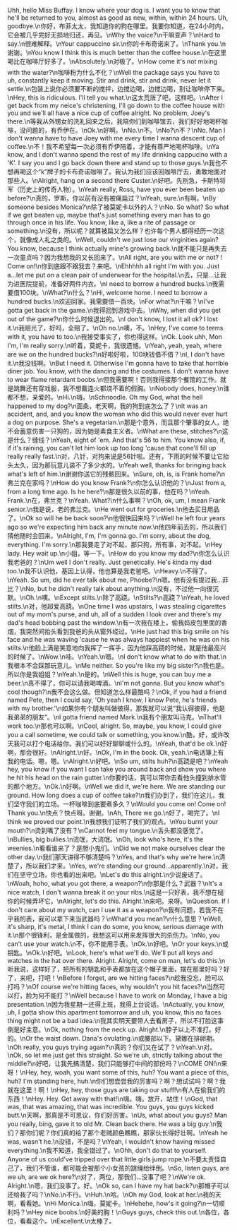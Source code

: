 Uhh, hello Miss Buffay. I know where your dog is. I want you to know that he'll be returned to you, almost as good as new, within, within 24 hours. Uh, goodbye.\n你好，布菲太太，我知道你的狗在哪里。我要你知道，在24小时内，它会被几乎完好无损地归还，再见。\nWhy the voice?\n干嘛变声？\nHard to say.\n很难解释。\nYour cappuccino sir.\n你的卡布奇诺来了。\nThank you.\n谢谢。\nYou know I think this is much better than the coffee house.\n在这里喝比在咖啡厅好多了。\nAbsolutely.\n对极了。\nHow come it's not mixing with the water?\n咖啡粉为什么不化？\nWell the package says you have to uh, constantly keep it moving. Stir and drink, stir and drink, never let it settle.\n包装上说你必须要不断的搅拌，边搅边喝，边搅边喝，别让咖啡停下来。\nHey, this is ridiculous. I'll tell you what.\n这太荒唐了吧，这样吧。\nAfter I get back from my neice's christening, I'll go down to the coffee house with you and we'll all have a nice cup of coffee alright. No problem, Joey's there.\n等我从外甥女的洗礼回来之后，我陪你们到咖啡馆去，我们好好地喝杯咖啡，没问题的，有乔伊在。\nOk.\n好啊。\nNo.\n不。\nNo?\n不？\nNo. Man I don't wanna have to have Joey with me every time I wanna descent cup of coffee.\n不！我不希望每一次必须有乔伊陪着，才能有尊严地喝杯咖啡。\nYa know, and I don't wanna spend the rest of my life drinking cappucino with a 'K'. I say you and I go back down there and stand up to those guys.\n我也不想再喝这个“k”牌子的卡布奇诺咖啡了。我认为我们应该回咖啡厅去，勇敢地面对那些人。\nAlright, hang on a second there Custer.\n好吧。先别急，卡斯特将军（历史上的传奇人物）。\nYeah really, Ross, have you ever been beaten up before?\n真的，罗斯，你以前有没有被痛扁过？\nYeah, sure.\n有啊。\nBy someone besides Monica?\n除了被莫妮卡以外的人？\nNo. So what? So what if we get beaten up, maybe that's just something every man has to go through once in his life. You know, like a, like a rite of passage or something.\n没有，所以呢？就算被扁又怎么样？也许每个男人都得经历一次这个，就像成人礼之类的。\nWell, couldn't we just lose our virginities again? You know, because I think actually mine's growing back.\n就不能只是再失去一次童贞吗？因为我想我的又长回来了。\nAll right, are you with me or not? ! Come on!\n你到底跟不跟我去？来吧。\nEhhhhh all right I'm with you. Just a...let me put on a clean pair of underwear for the hospital.\n去，只是…让我为进医院提前，准备好两件内衣。\nI need to borrow a hundred bucks.\n我需要借100块。\nWhat?\n什么？\nHi, welcome home. I need to borrow a hundred bucks.\n欢迎回家。我需要借一百块。\nFor what?\n干嘛？\nI've gotta get back in the game.\n我得回到游戏中去。\nWhy, when did you get out of the game?\n你什么时候退出的。\nI don't know, I lost it all ok? I lost it.\n我赔光了，好吗，全赔了。\nOh no.\n噢，不。\nHey, I've come to terms with it, you have to too.\n我接受事实了，你也得这样。\nOk. Look uhh, Mon I'm, I'm really sorry.\n听着，莫妮卡，我很遗憾。\nYeah, yeah, yeah, where are we on the hundred bucks?\n好啦好啦，100块钱借不借？\nI, I don't have it.\n我没钱啊。\nBut I need it. Otherwise I'm gonna have to take that horrible diner job. You know, with the dancing and the costumes. I don't wanna have to wear flame retardant boobs.\n但我需要啊！否则我得接那个餐馆的工作。就是跳舞还有穿戏服，我不想戴连火都烧不着的假胸。\nNobody does, honey.\n谁都不想，亲爱的。\nHi.\n嗨。\nSchnoodle. Oh my God, what the hell happened to my dog?\n面条，老天啊，我的狗到底怎么了？\nIt was an accident, and, and you know the woman who did this would never ever hurt a dog on purpose. She's a vegetarian.\n那是个意外，而且那个肇事的女人，绝不会蓄意伤害一只狗的，因为她是素食主义者。\nWhat are these, stitches?\n这是什么？缝线？\nYeah, eight of 'em. And that's 56 to him. You know also, if, if it's raining, you can't let him look up too long 'cause that cone'll fill up really really fast.\n对，八针，对狗来说是56针啦。还有，下雨的时候不要让它抬头太久，因为那玩意儿装不了多少水的。\nYeah well, thanks for bringing back what's left of him.\n谢谢你送它的残骸回来。\nSure, oh, is, is Frank home?\n弗兰克在家吗？\nHow do you know Frank?\n你怎么认识他的？\nJust from a, from a long time ago. Is he here?\n那是很久以前的事，他在吗？\nYeah. Frank.\n在，弗兰克？\nYeah. What?\n什么事啊？\nOh, ok, um, I mean Frank senior.\n我是说，老的弗兰克。\nHe went out for groceries.\n他去买日用品了。\nOk so will he be back soon?\n他很快回来吗？\nWell he left four years ago so we're expecting him back any minute now.\n他四年前去的，所以我们猜他随时会回来。\nAlright, I'm, I'm gonna go. I'm sorry, about the dog, everything. I'm sorry.\n那我要走了对不起，那只狗，所有事，对不起。\nHey lady. Hey wait up.\n小姐，等一下。\nHow do you know my dad?\n你怎么认识我老爸的？\nUm well I don't really. Just genetically. He's kinda my dad too.\n我不认识他，基因上认得，他也算是我老爸吧。\nHeavy.\n不得了。\nYeah. So um, did he ever talk about me, Phoebe?\n嗯。他有没有提过我…菲比？\nNo, but he didn't really talk about anything.\n没有，不过他一向很沉默。\nOh.\n噢。\nExcept stilts.\n除了高跷。\nStilts?\n高跷？\nYeah, he loved stilts.\n对，他超爱高跷。\nOne time I was upstairs, I was stealing cigarettes out of my mom's purse, and uh, all of a sudden I look over and there's my dad's head bobbing past the window.\n有一次我在楼上，偷我妈皮包里面的香烟，我突然间抬头看到我爸的头从窗外经过。\nHe just had this big smile on his face and he was waving 'cause he was always happiest when he was on his stilts.\n他脸上满是笑意地向我挥了一挥手，因为他踩高跷的时候，就是他最高兴的时候了。\nWow.\n哇。\nYeah.\n嗯。\nI don't know what to do with that.\n我根本不会踩那玩意儿。\nMe neither. So you're like my big sister?\n我也是。所以你是我姐姐？\nYeah.\n是的。\nWell this is huge, you can buy me a beer.\n真不得了，你可以请我喝啤酒。\nI'm not gonna. But you know what's cool though?\n我不会这么做。但知道怎么样最酷吗？\nOk, if you had a friend named Pete, then I could say, 'Oh yeah I know, I know Pete, he's friends with my brother.'\n如果你有个朋友叫做彼得，那我就可以说“我认得彼得，他是我弟弟的朋友”。\nI gotta friend named Mark.\n我有个朋友叫马克。\nThat'll work too.\n那也可以啊。\nCool, alright. So, maybe, you know, I could give you a call sometime, we could talk or something, you know.\n酷，好，或许改天我可以打个电话给你。我们可以好好聊聊或什么的。\nYeah, that'd be ok.\n好啊，那会很好。\nAlright.\n好。\nOk, I'm in the book. Ok, yeah.\n电话簿上有我的电话。嗯，嗯。\nAlright.\n好吧。\nSo um, stilts huh?\n高跷是吧？\nYeah hey, you know if you want I can take you around back and show you where he hit his head on the rain gutter.\n你要的话，我可以带你去看他头撞到排水管的那个地方。\nOk.\n好啊。\nWell we did it, we're here. We are standing our ground. How long does a cup of coffee take?\n我们办到了，我们在这儿，我们坚守我们的立场。一杯咖啡到底要煮多久？\nWould you come on! Come on! Thank you.\n快点？快点呀。谢谢。\nAh, There we go.\n好了，喝完了。\nI think we proved our point.\n我想我们证明了我们的观点。\nYou burnt your mouth?\n烫到嘴了没有？\nCannot feel my tongue.\n舌头都没感觉了。\nBullies, big bullies.\n流氓，大流氓。\nOh, look who's here, it's the weenies.\n看看谁来了？是胆小鬼们。\nDid we not make ourselves clear the other day.\n我们那天讲得不够清楚吗？\nYes, and that's why we're here.\n清楚了，所以我们才来。\nYes, we're standing our ground...apparently.\n对，我们在坚守立场，你也看的出来吧。\nLet's do this alright.\n少说废话了。\nWoah, hoho, what you got there, a weapon?\n你那是什么？武器？\nIt's a nice watch, I don't wanna break it on your ribs.\n这是一只好表，我不想在槌你的时候弄坏它。\nAlright, let's do this. Alright.\n来吧。来呀。\nQuestion. If I don't care about my watch, can I use it as a weapon?\n我有问题，若我不在乎我的表，我可以拿下来当武器吗？\nWhat'd you mean?\n什么意思？\nWell, it's sharp, it's metal, I think I can do some, you know, serious damage with it.\n那个很锋利，是金属做的，我想这可以用来发挥很大的杀伤力。\nNo, you can't use your watch.\n不，你不能用手表。\nOk.\n好吧。\nOr your keys.\n或钥匙。\nOk.\n好吧。\nLook, here's what we'll do. We'll put all keys and watches in the hat over there. Alright. Alright, come on man, let's do this.\n听我说，这样好了，把所有的钥匙和手表都放在这个帽子里面，摆在那里好吗？好了，来吧，打吧！\nBefore I forget, are we hitting faces?\n趁我没忘，脸可以打吗？\nOf course we're hitting faces, why wouldn't you hit faces?\n当然可以打，脸为何不能打？\nWell because I have to work on Monday, I have a big presentation.\n因为我星期一还得上班，我得上台说话。\nActually, you know, uh, I gotta show this apartment tomorrow and uh, you know, this no faces thing might not be a bad idea.\n我其实明天要带人去看房子，所以不打脸这事倒是好主意。\nOk, nothing from the neck up. Alright.\n脖子以上不准打。好的。\nOr the waist down. Dana's ovulating.\n或腰部以下。黛娜在排卵期。\nOh really, you guys trying again?\n真的？你们又在试了？\nYeah.\n对。\nOk, so let me just get this straight. So we're uh, strictly talking about the middle?\n好吧，让我先搞清楚，我们只能够打中间的部份吗？\nCOME ON!\n来呀！\nHey, hey, woah, you want some of this, huh? You want a piece of this, huh? I'm standing here, huh.\n你们想尝尝我的厉害吗？啊？想试试吗？啊？我就在这里！啊！\nHey, hey, those guys are taking our stuff!\n有人在偷我们的东西！\nHey. Hey. Get away with that!\n嗨。嗨。放开，站住！\nGod, that was, that was amazing, that was incredible. You guys, you guys kicked butt.\n天啊，那真是不可思议，你们好厉害。\nUs, what about you guys? Man you really, bing, gave it to old Mr. Clean back there. He was a big guy.\n我们？那你们呢？你们真的给了那个老贼颜色瞧瞧，那家伙长得好壮啊。\nYeah he was, wasn't he.\n没错，不是吗？\nYeah, I wouldn't know having missed everything.\n我不知道，我全错过了。\nOhh, don't do that to yourself. Anyone of us could've tripped over that little girls jump rope.\n不要太责怪自己了，我们不管谁，都可能会被那个小女孩的跳绳给绊倒。\nSo, listen guys, are we uh, are we ok here?\n对了，两位，那我们…没事了吧？\nWe're ok. Alright.\n嗯，我们没事了。好。\nOk so, can I have my hat back?\n那帽子可以还给我了吗？\nNo.\n不行。\nHuh.\n哈。\nOh my God, look at her.\n我的天啊，看看她。\nHi Monica.\n嗨，莫妮卡。\nHehehe, how's it going?\n一切顺利吗？\nHey nice boobs.\n好美的胸！\nGuys guys, check this out.\n各位，各位，看看这个。\nExcellent.\n太棒了。
        